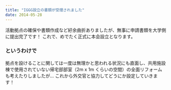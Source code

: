 ```yaml
---
title: "IGGG設立の書類が受理されました"
date: 2014-05-28
---
```


活動拠点の確保や書類作成など紆余曲折ありましたが、無事に申請書類を大学側に提出完了です！
これで、めでたく正式に本会設立となります。

### というわけで

拠点を設けることに関しては一度は無理かと思われる状況にも直面し、共用施設棟で使用されていない帰宅部部室（2m x 1m くらいの空間）の全面リフォームも考えたりしましたが…
これから外交官と協力してどうにか設定していきます！